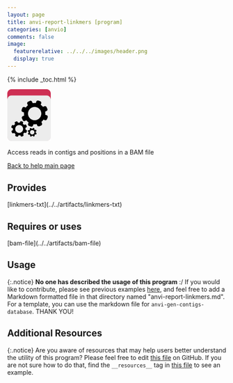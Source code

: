 ```yaml
---
layout: page 
title: anvi-report-linkmers [program]
categories: [anvio]
comments: false
image:
  featurerelative: ../../../images/header.png
  display: true
---
```



{% include _toc.html %}


<img src="../../images/icons/PROGRAM.png" alt="PROGRAM" style="width:100px; border:none" />

Access reads in contigs and positions in a BAM file

[Back to help main page](../../)

## Provides

<p style="text-align: left" markdown="1"><span class="artifact-p">[linkmers-txt](../../artifacts/linkmers-txt)</span></p>

## Requires or uses

<p style="text-align: left" markdown="1"><span class="artifact-r">[bam-file](../../artifacts/bam-file)</span></p>

## Usage


{:.notice}
**No one has described the usage of this program** :/ If you would like to contribute, please see previous examples [here](https://github.com/merenlab/anvio/tree/master/anvio/docs/programs), and feel free to add a Markdown formatted file in that directory named "anvi-report-linkmers.md". For a template, you can use the markdown file for `anvi-gen-contigs-database`. THANK YOU!


## Additional Resources



{:.notice}
Are you aware of resources that may help users better understand the utility of this program? Please feel free to edit [this file](https://github.com/merenlab/anvio/tree/master/bin/anvi-report-linkmers) on GitHub. If you are not sure how to do that, find the `__resources__` tag in [this file](https://github.com/merenlab/anvio/blob/master/bin/anvi-interactive) to see an example.
